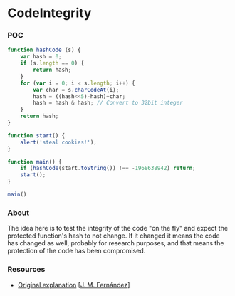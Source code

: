 # CodeIntegrity

### POC

```javascript
function hashCode (s) {
    var hash = 0;
    if (s.length == 0) {
        return hash;
    }
    for (var i = 0; i < s.length; i++) {
        var char = s.charCodeAt(i);
        hash = ((hash<<5)-hash)+char;
        hash = hash & hash; // Convert to 32bit integer
    }
    return hash;
}

function start() {
    alert('steal cookies!');
}

function main() {
    if (hashCode(start.toString()) !== -1968638942) return;
    start();
}

main()
```

### About

The idea here is to test the integrity of the code "on the fly" and expect the protected function's hash to not change.
If it changed it means the code has changed as well, probably for research purposes, and that means the protection of the code has been compromised.

### Resources

- [Original explanation](https://x-c3ll.github.io/posts/javascript-antidebugging/#0x08-implicit-control-of-code-integrity) [[J. M. Fernández](https://x-c3ll.github.io)]
